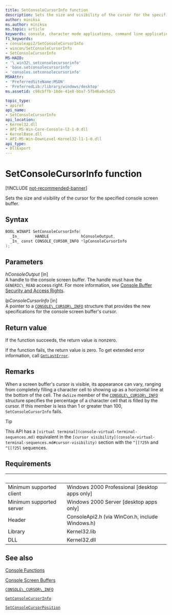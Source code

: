 ```yaml
---
title: SetConsoleCursorInfo function
description: Sets the size and visibility of the cursor for the specified console screen buffer.
author: miniksa
ms.author: miniksa
ms.topic: article
keywords: console, character mode applications, command line applications, terminal applications, console api
f1_keywords:
- consoleapi2/SetConsoleCursorInfo
- wincon/SetConsoleCursorInfo
- SetConsoleCursorInfo
MS-HAID:
- '\_win32\_setconsolecursorinfo'
- 'base.setconsolecursorinfo'
- 'consoles.setconsolecursorinfo'
MSHAttr:
- 'PreferredSiteName:MSDN'
- 'PreferredLib:/library/windows/desktop'
ms.assetid: c98cbffb-18de-41e8-bba7-5fb46a0c5d25

topic_type:
- apiref
api_name:
- SetConsoleCursorInfo
api_location:
- Kernel32.dll
- API-MS-Win-Core-Console-l2-1-0.dll
- KernelBase.dll
- API-MS-Win-DownLevel-Kernel32-l1-1-0.dll
api_type:
- DllExport
---
```


# SetConsoleCursorInfo function

[!INCLUDE [not-recommended-banner](./includes/not-recommended-banner.md)]

Sets the size and visibility of the cursor for the specified console screen buffer.

## Syntax

```C
BOOL WINAPI SetConsoleCursorInfo(
  _In_       HANDLE              hConsoleOutput,
  _In_ const CONSOLE_CURSOR_INFO *lpConsoleCursorInfo
);
```

## Parameters

*hConsoleOutput* \[in\]  
A handle to the console screen buffer. The handle must have the `GENERIC\_READ` access right. For more information, see [Console Buffer Security and Access Rights](console-buffer-security-and-access-rights.md).

*lpConsoleCursorInfo* \[in\]  
A pointer to a [``CONSOLE\_CURSOR\_INFO``](console-cursor-info-str.md) structure that provides the new specifications for the console screen buffer's cursor.

## Return value

If the function succeeds, the return value is nonzero.

If the function fails, the return value is zero. To get extended error information, call [`GetLastError`](https://msdn.microsoft.com/library/windows/desktop/ms679360).

## Remarks

When a screen buffer's cursor is visible, its appearance can vary, ranging from completely filling a character cell to showing up as a horizontal line at the bottom of the cell. The `dwSize` member of the [``CONSOLE\_CURSOR\_INFO``](console-cursor-info-str.md) structure specifies the percentage of a character cell that is filled by the cursor. If this member is less than 1 or greater than 100, `SetConsoleCursorInfo` fails.

> [!TIP]
> This API has a `[virtual terminal](console-virtual-terminal-sequences.md)` equivalent in the `[cursor visibility](console-virtual-terminal-sequences.md#cursor-visibility)` section with the `^[[?25h` and `^[[?25l` sequences. 

## Requirements

| &nbsp; | &nbsp; |
|-|-|
| Minimum supported client | Windows 2000 Professional \[desktop apps only\] |
| Minimum supported server | Windows 2000 Server \[desktop apps only\] |
| Header | ConsoleApi2.h (via WinCon.h, include Windows.h) |
| Library | Kernel32.lib |
| DLL | Kernel32.dll |

## See also

[Console Functions](console-functions.md)

[Console Screen Buffers](console-screen-buffers.md)

[``CONSOLE\_CURSOR\_INFO``](console-cursor-info-str.md)

[`GetConsoleCursorInfo`](getconsolecursorinfo.md)

[`SetConsoleCursorPosition`](setconsolecursorposition.md)
